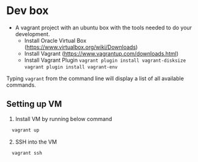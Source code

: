 # Dev box

- A vagrant project with an ubuntu box with the tools needed to do your development.
  - Install Oracle Virtual Box (https://www.virtualbox.org/wiki/Downloads)
  - Install Vagrant (https://www.vagrantup.com/downloads.html)
  - Install Vagrant Plugin
    `vagrant plugin install vagrant-disksize`
    `vagrant plugin install vagrant-env`

Typing `vagrant` from the command line will display a list of all available commands.

## Setting up VM

1. Install VM by running below command

```bash
  vagrant up
```

2. SSH into the VM

```bash
  vagrant ssh
```
